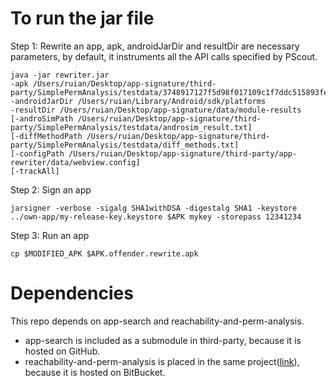 # To run the jar file #
Step 1: Rewrite an app, apk, androidJarDir and resultDir are necessary parameters, by default, it instruments all the API calls specified by PScout.
```
java -jar rewriter.jar
-apk /Users/ruian/Desktop/app-signature/third-party/SimplePermAnalysis/testdata/3748917127f5d98f017109c1f7ddc515893feb16f1a4892bd4fa4e05eb0ca8d6.offender.apk
-androidJarDir /Users/ruian/Library/Android/sdk/platforms
-resultDir /Users/ruian/Desktop/app-signature/data/module-results
[-androSimPath /Users/ruian/Desktop/app-signature/third-party/SimplePermAnalysis/testdata/androsim_result.txt]
[-diffMethodPath /Users/ruian/Desktop/app-signature/third-party/SimplePermAnalysis/testdata/diff_methods.txt]
[-configPath /Users/ruian/Desktop/app-signature/third-party/app-rewriter/data/webview.config]
[-trackAll]
```

Step 2: Sign an app
```
jarsigner -verbose -sigalg SHA1withDSA -digestalg SHA1 -keystore ../own-app/my-release-key.keystore $APK mykey -storepass 12341234
```

Step 3: Run an app
```
cp $MODIFIED_APK $APK.offender.rewrite.apk
```

# Dependencies #
This repo depends on app-search and reachability-and-perm-analysis. 
- app-search is included as a submodule in third-party, because it is hosted on GitHub.
- reachability-and-perm-analysis is placed in the same project([link](https://bitbucket.org/gplviolation/reachability-and-perm-analysis)), 
because it is hosted on BitBucket.
